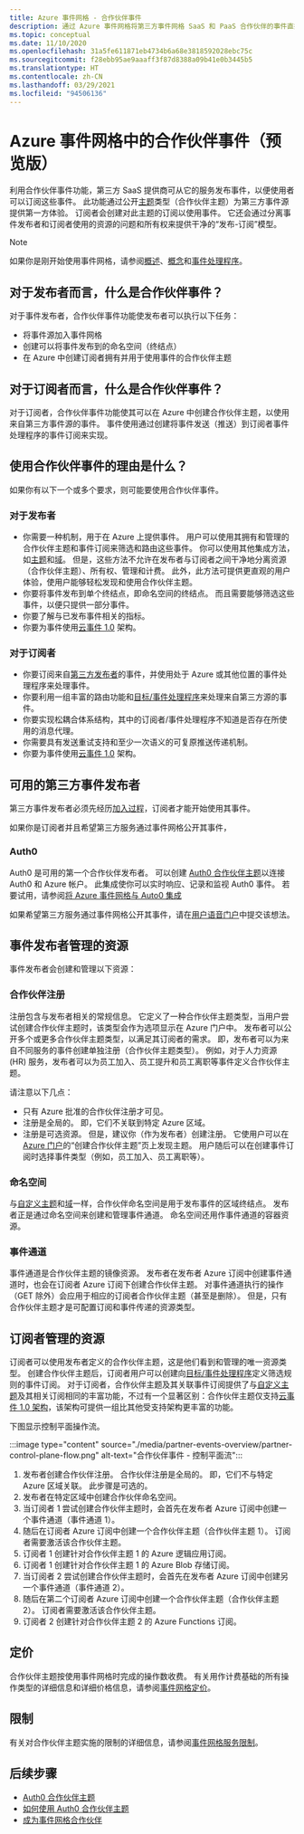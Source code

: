 ```yaml
---
title: Azure 事件网格 - 合作伙伴事件
description: 通过 Azure 事件网格将第三方事件网格 SaaS 和 PaaS 合作伙伴的事件直接发送到 Azure 服务。
ms.topic: conceptual
ms.date: 11/10/2020
ms.openlocfilehash: 31a5fe611871eb4734b6a68e3818592028ebc75c
ms.sourcegitcommit: f28ebb95ae9aaaff3f87d8388a09b41e0b3445b5
ms.translationtype: HT
ms.contentlocale: zh-CN
ms.lasthandoff: 03/29/2021
ms.locfileid: "94506136"
---
```

# <a name="partner-events-in-azure-event-grid-preview"></a>Azure 事件网格中的合作伙伴事件（预览版）
利用合作伙伴事件功能，第三方 SaaS 提供商可从它的服务发布事件，以便使用者可以订阅这些事件。 此功能通过公开[主题](concepts.md#topics)类型（合作伙伴主题）为第三方事件源提供第一方体验。 订阅者会创建对此主题的订阅以使用事件。 它还会通过分离事件发布者和订阅者使用的资源的问题和所有权来提供干净的“发布-订阅”模型。

> [!NOTE]
> 如果你是刚开始使用事件网格，请参阅[概述](overview.md)、[概念](concepts.md)和[事件处理程序](event-handlers.md)。

## <a name="what-is-partner-events-to-a-publisher"></a>对于发布者而言，什么是合作伙伴事件？
对于事件发布者，合作伙伴事件功能使发布者可以执行以下任务：

- 将事件源加入事件网格
- 创建可以将事件发布到的命名空间（终结点）
- 在 Azure 中创建订阅者拥有并用于使用事件的合作伙伴主题

## <a name="what-is-partner-events-to-a-subscriber"></a>对于订阅者而言，什么是合作伙伴事件？
对于订阅者，合作伙伴事件功能使其可以在 Azure 中创建合作伙伴主题，以使用来自第三方事件源的事件。 事件使用通过创建将事件发送（推送）到订阅者事件处理程序的事件订阅来实现。

## <a name="why-should-i-use-partner-events"></a>使用合作伙伴事件的理由是什么？
如果你有以下一个或多个要求，则可能要使用合作伙伴事件。

### <a name="for-publishers"></a>对于发布者

- 你需要一种机制，用于在 Azure 上提供事件。 用户可以使用其拥有和管理的合作伙伴主题和事件订阅来筛选和路由这些事件。 你可以使用其他集成方法，如[主题](custom-topics.md)和[域](event-domains.md)。 但是，这些方法不允许在发布者与订阅者之间干净地分离资源（合作伙伴主题）、所有权、管理和计费。 此外，此方法可提供更直观的用户体验，使用户能够轻松发现和使用合作伙伴主题。
- 你要将事件发布到单个终结点，即命名空间的终结点。 而且需要能够筛选这些事件，以便只提供一部分事件。 
- 你要了解与已发布事件相关的指标。
- 你要为事件使用[云事件 1.0](https://cloudevents.io/) 架构。

### <a name="for-subscribers"></a>对于订阅者

- 你要订阅来自[第三方发布者](#available-third-party-event-publishers)的事件，并使用处于 Azure 或其他位置的事件处理程序来处理事件。
- 你要利用一组丰富的路由功能和[目标/事件处理程序](overview.md#event-handlers)来处理来自第三方源的事件。 
- 你要实现松耦合体系结构，其中的订阅者/事件处理程序不知道是否存在所使用的消息代理。 
- 你需要具有发送重试支持和至少一次语义的可复原推送传递机制。
- 你要为事件使用[云事件 1.0](https://cloudevents.io/) 架构。 


## <a name="available-third-party-event-publishers"></a>可用的第三方事件发布者
第三方事件发布者必须先经历[加入过程](partner-onboarding-overview.md)，订阅者才能开始使用其事件。 

如果你是订阅者并且希望第三方服务通过事件网格公开其事件， 

### <a name="auth0"></a>Auth0
Auth0 是可用的第一个合作伙伴发布者。 可以创建 [Auth0 合作伙伴主题](auth0-overview.md)以连接 Auth0 和 Azure 帐户。 此集成使你可以实时响应、记录和监视 Auth0 事件。 若要试用，请参阅[将 Azure 事件网格与 Auto0 集成](auth0-how-to.md)

如果希望第三方服务通过事件网格公开其事件，请在[用户语音门户](https://feedback.azure.com/forums/909934-azure-event-grid)中提交该想法。
 
## <a name="resources-managed-by-event-publishers"></a>事件发布者管理的资源
事件发布者会创建和管理以下资源：

### <a name="partner-registration"></a>合作伙伴注册
注册包含与发布者相关的常规信息。 它定义了一种合作伙伴主题类型，当用户尝试创建合作伙伴主题时，该类型会作为选项显示在 Azure 门户中。 发布者可以公开多个或更多合作伙伴主题类型，以满足其订阅者的需求。 即，发布者可以为来自不同服务的事件创建单独注册（合作伙伴主题类型）。 例如，对于人力资源 (HR) 服务，发布者可以为员工加入、员工提升和员工离职等事件定义合作伙伴主题。 

请注意以下几点：

- 只有 Azure 批准的合作伙伴注册才可见。 
- 注册是全局的。 即，它们不关联到特定 Azure 区域。
- 注册是可选资源。 但是，建议你（作为发布者）创建注册。 它使用户可以在 [Azure 门户](https://portal.azure.com/#create/Microsoft.EventGridPartnerTopic)的“创建合作伙伴主题”页上发现主题。 用户随后可以在创建事件订阅时选择事件类型（例如，员工加入、员工离职等）。

### <a name="namespace"></a>命名空间
与[自定义主题](custom-topics.md)和[域](event-domains.md)一样，合作伙伴命名空间是用于发布事件的区域终结点。 发布者正是通过命名空间来创建和管理事件通道。 命名空间还用作事件通道的容器资源。

### <a name="event-channels"></a>事件通道
事件通道是合作伙伴主题的镜像资源。 发布者在发布者 Azure 订阅中创建事件通道时，也会在订阅者 Azure 订阅下创建合作伙伴主题。 对事件通道执行的操作（GET 除外）会应用于相应的订阅者合作伙伴主题（甚至是删除）。 但是，只有合作伙伴主题才是可配置订阅和事件传递的资源类型。

## <a name="resources-managed-by-subscribers"></a>订阅者管理的资源 
订阅者可以使用发布者定义的合作伙伴主题，这是他们看到和管理的唯一资源类型。 创建合作伙伴主题后，订阅者用户可以创建向[目标/事件处理程序](overview.md#event-handlers)定义筛选规则的事件订阅。 对于订阅者，合作伙伴主题及其关联事件订阅提供了与[自定义主题](custom-topics.md)及其相关订阅相同的丰富功能，不过有一个显著区别：合作伙伴主题仅支持[云事件 1.0 架构](cloudevents-schema.md)，该架构可提供一组比其他受支持架构更丰富的功能。

下图显示控制平面操作流。

:::image type="content" source="./media/partner-events-overview/partner-control-plane-flow.png" alt-text="合作伙伴事件 - 控制平面流":::

1. 发布者创建合作伙伴注册。 合作伙伴注册是全局的。 即，它们不与特定 Azure 区域关联。 此步骤是可选的。
1. 发布者在特定区域中创建合作伙伴命名空间。
1. 当订阅者 1 尝试创建合作伙伴主题时，会首先在发布者 Azure 订阅中创建一个事件通道（事件通道 1）。
1. 随后在订阅者 Azure 订阅中创建一个合作伙伴主题（合作伙伴主题 1）。 订阅者需要激活该合作伙伴主题。 
1. 订阅者 1 创建针对合作伙伴主题 1 的 Azure 逻辑应用订阅。
1. 订阅者 1 创建针对合作伙伴主题 1 的 Azure Blob 存储订阅。 
1. 当订阅者 2 尝试创建合作伙伴主题时，会首先在发布者 Azure 订阅中创建另一个事件通道（事件通道 2）。 
1. 随后在第二个订阅者 Azure 订阅中创建一个合作伙伴主题（合作伙伴主题 2）。 订阅者需要激活该合作伙伴主题。 
1. 订阅者 2 创建针对合作伙伴主题 2 的 Azure Functions 订阅。 

## <a name="pricing"></a>定价
合作伙伴主题按使用事件网格时完成的操作数收费。 有关用作计费基础的所有操作类型的详细信息和详细价格信息，请参阅[事件网格定价](https://azure.microsoft.com/pricing/details/event-grid/)。

## <a name="limits"></a>限制
有关对合作伙伴主题实施的限制的详细信息，请参阅[事件网格服务限制](../azure-resource-manager/management/azure-subscription-service-limits.md#event-grid-limits)。


## <a name="next-steps"></a>后续步骤

- [Auth0 合作伙伴主题](auth0-overview.md)
- [如何使用 Auth0 合作伙伴主题](auth0-how-to.md)
- [成为事件网格合作伙伴](partner-onboarding-overview.md)